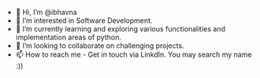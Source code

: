 - 👋 Hi, I’m @ibhavna
- 👀 I’m interested in Software Development.
- 🌱 I’m currently learning and exploring various functionalities and implementation areas of python.
- 💞️ I’m looking to collaborate on challenging projects.
- 📫 How to reach me - Get in touch via LinkdIn. You may search my name :))

<!---
ibhavna/ibhavna is a ✨ special ✨ repository because its `README.md` (this file) appears on your GitHub profile.
You can click the Preview link to take a look at your changes.
--->
